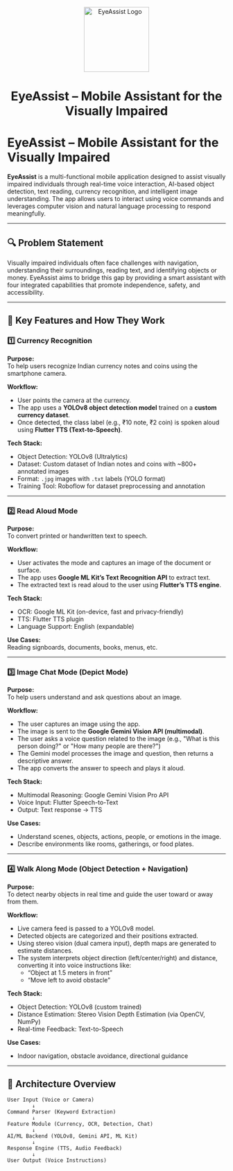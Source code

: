 <p align="center">
  <img src="assets/logo.png" alt="EyeAssist Logo" width="150"/>
</p>

<h1 align="center">EyeAssist – Mobile Assistant for the Visually Impaired</h1>

# EyeAssist – Mobile Assistant for the Visually Impaired

**EyeAssist** is a multi-functional mobile application designed to assist visually impaired individuals through real-time voice interaction, AI-based object detection, text reading, currency recognition, and intelligent image understanding. The app allows users to interact using voice commands and leverages computer vision and natural language processing to respond meaningfully.

---

## 🔍 Problem Statement

Visually impaired individuals often face challenges with navigation, understanding their surroundings, reading text, and identifying objects or money. EyeAssist aims to bridge this gap by providing a smart assistant with four integrated capabilities that promote independence, safety, and accessibility.

---

## 📲 Key Features and How They Work

### 1️⃣ Currency Recognition

**Purpose:**  
To help users recognize Indian currency notes and coins using the smartphone camera.

**Workflow:**
- User points the camera at the currency.
- The app uses a **YOLOv8 object detection model** trained on a **custom currency dataset**.
- Once detected, the class label (e.g., ₹10 note, ₹2 coin) is spoken aloud using **Flutter TTS (Text-to-Speech)**.

**Tech Stack:**
- Object Detection: YOLOv8 (Ultralytics)
- Dataset: Custom dataset of Indian notes and coins with ~800+ annotated images
- Format: `.jpg` images with `.txt` labels (YOLO format)
- Training Tool: Roboflow for dataset preprocessing and annotation

---

### 2️⃣ Read Aloud Mode

**Purpose:**  
To convert printed or handwritten text to speech.

**Workflow:**
- User activates the mode and captures an image of the document or surface.
- The app uses **Google ML Kit’s Text Recognition API** to extract text.
- The extracted text is read aloud to the user using **Flutter’s TTS engine**.

**Tech Stack:**
- OCR: Google ML Kit (on-device, fast and privacy-friendly)
- TTS: Flutter TTS plugin
- Language Support: English (expandable)

**Use Cases:**  
Reading signboards, documents, books, menus, etc.

---

### 3️⃣ Image Chat Mode (Depict Mode)

**Purpose:**  
To help users understand and ask questions about an image.

**Workflow:**
- The user captures an image using the app.
- The image is sent to the **Google Gemini Vision API (multimodal)**.
- The user asks a voice question related to the image (e.g., "What is this person doing?" or "How many people are there?")
- The Gemini model processes the image and question, then returns a descriptive answer.
- The app converts the answer to speech and plays it aloud.

**Tech Stack:**
- Multimodal Reasoning: Google Gemini Vision Pro API
- Voice Input: Flutter Speech-to-Text
- Output: Text response → TTS

**Use Cases:**
- Understand scenes, objects, actions, people, or emotions in the image.
- Describe environments like rooms, gatherings, or food plates.

---

### 4️⃣ Walk Along Mode (Object Detection + Navigation)

**Purpose:**  
To detect nearby objects in real time and guide the user toward or away from them.

**Workflow:**
- Live camera feed is passed to a YOLOv8 model.
- Detected objects are categorized and their positions extracted.
- Using stereo vision (dual camera input), depth maps are generated to estimate distances.
- The system interprets object direction (left/center/right) and distance, converting it into voice instructions like:
  - “Object at 1.5 meters in front”
  - “Move left to avoid obstacle”

**Tech Stack:**
- Object Detection: YOLOv8 (custom trained)
- Distance Estimation: Stereo Vision Depth Estimation (via OpenCV, NumPy)
- Real-time Feedback: Text-to-Speech

**Use Cases:**
- Indoor navigation, obstacle avoidance, directional guidance

---

## 🧠 Architecture Overview

```plaintext
User Input (Voice or Camera)
        ↓
Command Parser (Keyword Extraction)
        ↓
Feature Module (Currency, OCR, Detection, Chat)
        ↓
AI/ML Backend (YOLOv8, Gemini API, ML Kit)
        ↓
Response Engine (TTS, Audio Feedback)
        ↓
User Output (Voice Instructions)
